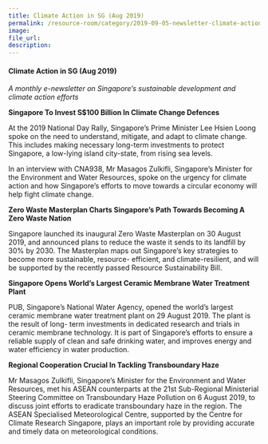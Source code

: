 ```yaml
---  
title: Climate Action in SG (Aug 2019)  
permalink: /resource-room/category/2019-09-05-newsletter-climate-action-in-sg-aug/  
image:  
file_url:  
description:  
---  
```


#### Climate Action in SG (Aug 2019)  

*A monthly e-newsletter on Singapore’s sustainable development and climate action efforts*  

**Singapore To Invest S$100 Billion In Climate Change Defences**  

At the 2019 National Day Rally, Singapore’s Prime Minister Lee Hsien Loong spoke on the need to understand, mitigate, and adapt to climate change. This includes making necessary long-term investments to protect Singapore, a low-lying island city-state, from rising sea levels.  

In an interview with CNA938, Mr Masagos Zulkifli, Singapore’s Minister for the Environment and Water Resources, spoke on the urgency for climate action and how Singapore’s efforts to move towards a circular economy will help fight climate change.  

**Zero Waste Masterplan Charts Singapore’s Path Towards Becoming A Zero Waste Nation**  

Singapore launched its inaugural Zero Waste Masterplan on 30 August 2019, and announced plans to reduce the waste it sends to its landfill by 30% by 2030. The Masterplan maps out Singapore’s key strategies to become more sustainable, resource- efficient, and climate-resilient, and will be supported by the recently passed Resource Sustainability Bill.  

**Singapore Opens World’s Largest Ceramic Membrane Water Treatment Plant**  

PUB, Singapore’s National Water Agency, opened the world’s largest ceramic membrane water treatment plant on 29 August 2019. The plant is the result of long- term investments in dedicated research and trials in ceramic membrane technology. It is part of Singapore’s efforts to ensure a reliable supply of clean and safe drinking water, and improves energy and water efficiency in water production.  

**Regional Cooperation Crucial In Tackling Transboundary Haze**  

Mr Masagos Zulkifli, Singapore’s Minister for the Environment and Water Resources, met his ASEAN counterparts at the 21st Sub-Regional Ministerial Steering Committee on Transboundary Haze Pollution on 6 August 2019, to discuss joint efforts to eradicate transboundary haze in the region. The ASEAN Specialised Meteorological Centre, supported by the Centre for Climate Research Singapore, plays an important role by providing accurate and timely data on meteorological conditions.  


